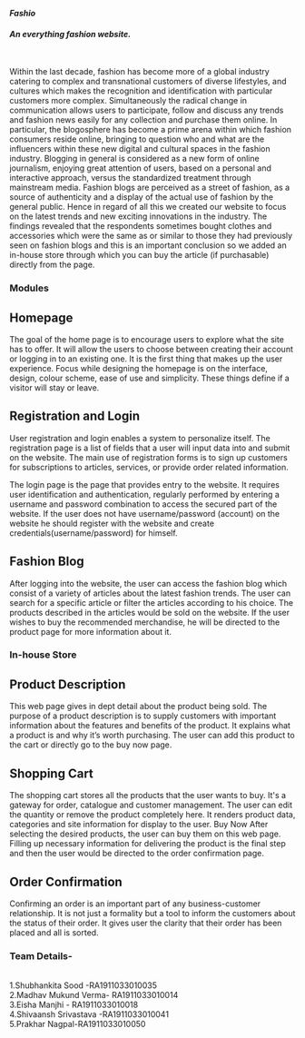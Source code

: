 <i><b>  Fashio </b>
#### An everything fashion website. </i>
<br>

Within the last decade, fashion has become more of a global industry catering to complex and transnational customers of diverse lifestyles, and cultures which makes the recognition and identification with particular customers more complex. Simultaneously the radical change in communication allows users to participate, follow and discuss any trends and fashion news easily for any collection and purchase them online. In particular, the blogosphere has become a prime arena within which fashion consumers reside online, bringing to question who and what are the influencers within these new digital and cultural spaces in the fashion industry. Blogging in general is considered as a new form of online journalism, enjoying great attention of users, based on a personal and interactive approach, versus the standardized treatment through mainstream media. Fashion blogs are perceived as a street of fashion, as a source of authenticity and a display of the actual use of fashion by the general public. Hence in regard of all this we created our website to focus on the latest trends and new exciting innovations in the industry.
 The findings revealed that the respondents sometimes bought clothes and accessories which were the same as or similar to those they had previously seen on fashion blogs and this is an important conclusion so we added an in-house store through which you can buy the article (if purchasable) directly from the page.


### Modules

## Homepage

The goal of the home page is to encourage users to explore what the site has to offer. It will allow the users to choose between creating their account or logging in to an existing one. It is the first thing that makes up the user experience. Focus while designing the homepage is on the interface, design, colour scheme, ease of use and simplicity. These things define if a visitor will stay or leave.

## Registration and Login

User registration and login enables a system to personalize itself. The registration page is a list of fields that a user will input data into and submit on the website. The main use of registration forms is to sign up customers for subscriptions to articles, services, or provide order related information.

The login page is the page that provides entry to the website. It requires user identification and authentication, regularly performed by entering a username and password combination to access the secured part of the website. If the user does not have username/password (account) on the website he should register with the website and create credentials(username/password) for himself.

## Fashion Blog

After logging into the website, the user can access the fashion blog which consist of a variety of articles about the latest fashion trends. The user can search for a specific article or filter the articles according to his choice. The products described in the articles would be sold on the website. If the user wishes to buy the recommended merchandise, he will be directed to the product page for more information about it.

### In-house Store

## Product Description

This web page gives in dept detail about the product being sold. The purpose of a product description is to supply customers with important information about the features and benefits of the product. It explains what a product is and why it’s worth purchasing. The user can add this product to the cart or directly go to the buy now page. 

## Shopping Cart
The shopping cart stores all the products that the user wants to buy. It's a gateway for order, catalogue and customer management. The user can edit the quantity or remove the product completely here. It renders product data, categories and site information for display to the user.
Buy Now
After selecting the desired products, the user can buy them on this web page. Filling up necessary information for delivering the product is the final step and then the user would be directed to the order confirmation page. 

## Order Confirmation

Confirming an order is an important part of any business-customer relationship. It is not just a formality but a tool to inform the customers about the status of their order. It gives user the clarity that their order has been placed and all is sorted.

### Team Details-
<br>1.Shubhankita Sood -RA1911033010035
<br>2.Madhav Mukund Verma- RA1911033010014
<br>3.Eisha Manjhi - RA1911033010018
<br>4.Shivaansh Srivastava -RA1911033010041
<br>5.Prakhar Nagpal-RA1911033010050

